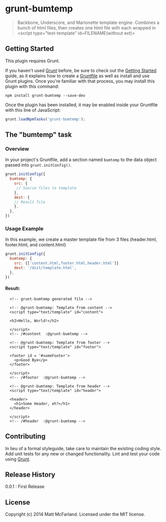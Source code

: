 # grunt-bumtemp

> Backbone, Underscore, and Marionette template engine.  Combines a bunch of html files, then creates one html file with each wrapped in <script type="text-template" id=FILENAME(without ext)></script>

## Getting Started
This plugin requires Grunt.

If you haven't used [Grunt](http://gruntjs.com/) before, be sure to check out the [Getting Started](http://gruntjs.com/getting-started) guide, as it explains how to create a [Gruntfile](http://gruntjs.com/sample-gruntfile) as well as install and use Grunt plugins. Once you're familiar with that process, you may install this plugin with this command:

```shell
npm install grunt-bumtemp --save-dev
```

Once the plugin has been installed, it may be enabled inside your Gruntfile with this line of JavaScript:

```js
grunt.loadNpmTasks('grunt-bumtemp');
```

## The "bumtemp" task

### Overview
In your project's Gruntfile, add a section named `bumtemp` to the data object passed into `grunt.initConfig()`.

```js
grunt.initConfig({
  bumtemp: {
    src: {
     // Source files to template
    },
    dest: {
    // Result file
    },
  },
})
```

### Usage Example

In this example, we create a master template file from 3 files (header.html, footer.html, and content.html)

```js
grunt.initConfig({
  bumtemp: {
    src: {['content.html,footer.html,header.html']}
    dest: '/dist/template.html',
  },
})
```

#### Result:
```
  <!-- grunt-bumtemp generated file -->

  <!-- @grunt-bumtemp: Template from content -->
  <script type="text/template" id="content">

  <h2>Hello, World!</h2>

  </script>
  <!-- /#content  :@grunt-bumtemp -->

  <!-- @grunt-bumtemp: Template from footer -->
  <script type="text/template" id="footer">

  <footer id = '#someFooter'>
    <p>Good Bye</p>
  </footer>

  </script>
  <!-- /#footer  :@grunt-bumtemp -->

  <!-- @grunt-bumtemp: Template from header -->
  <script type="text/template" id="header">

  <header>
    <h1>Some Header, eh?</h1>
  </header>

  </script>
  <!-- /#header  :@grunt-bumtemp -->
```

## Contributing
In lieu of a formal styleguide, take care to maintain the existing coding style. Add unit tests for any new or changed functionality. Lint and test your code using [Grunt](http://gruntjs.com/).

## Release History
0.0.1 : First Release

## License
Copyright (c) 2014 Matt McFarland. Licensed under the MIT license.
